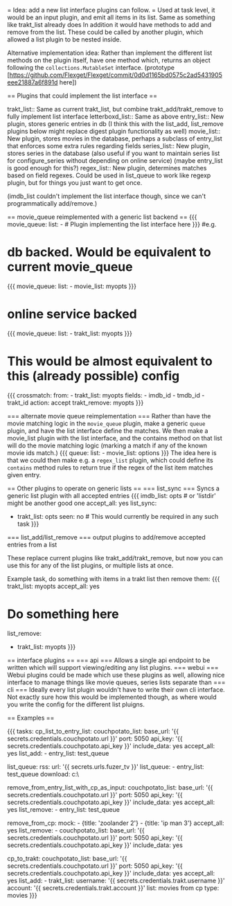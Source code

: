 = Idea: add a new list interface plugins can follow. =
Used at task level, it would be an input plugin, and emit all items in its list. Same as something like trakt_list already does
In addition it would have methods to add and remove from the list. These could be called by another plugin, which allowed a list plugin to be nested inside.

Alternative implementation idea: Rather than implement the different list methods on the plugin itself, have one method which, returns an object following the `collections.MutableSet` interface. (prototype [https://github.com/Flexget/Flexget/commit/0d0d1165bd0575c2ad5431905eee21887a6f891d here])

== Plugins that could implement the list interface ==

  trakt_list:: Same as current trakt_list, but combine trakt_add/trakt_remove to fully implement list interface
  letterboxd_list:: Same as above
  entry_list:: New plugin, stores generic entries in db (I think this with the list_add, list_remove plugins below might replace digest plugin functionality as well)
  movie_list:: New plugin, stores movies in the database, perhaps a subclass of entry_list that enforces some extra rules regarding fields
  series_list:: New plugin, stores series in the database (also useful if you want to maintain series list for configure_series without depending on online service) (maybe entry_list is good enough for this?)
  regex_list:: New plugin, determines matches based on field regexes. Could be used in list_queue to work like regexp plugin, but for things you just want to get once.

(imdb_list couldn't implement the list interface though, since we can't programmatically add/remove.)

== movie_queue reimplemented with a generic list backend ==
{{{
movie_queue:
  list:
    - # Plugin implementing the list interface here
}}}
#e.g.
# db backed. Would be equivalent to current movie_queue
{{{
movie_queue:
  list:
    - movie_list: myopts
}}}
# online service backed
{{{
movie_queue:
  list:
    - trakt_list: myopts
}}}
# This would be almost equivalent to this (already possible) config
{{{
crossmatch:
  from:
    - trakt_list: myopts
  fields:
    - imdb_id
    - tmdb_id
    - trakt_id
  action: accept
trakt_remove: myopts
}}}

=== alternate movie queue reimplementation ===
Rather than have the movie matching logic in the `movie_queue` plugin, make a generic `queue` plugin, and have the list interface define the matches. We then make a movie_list plugin with the list interface, and the contains method on that list will do the movie matching logic (marking a match if any of the known movie ids match.) 
{{{
queue:
  list:
    - movie_list: options
}}}
The idea here is that we could then make e.g. a `regex_list` plugin, which could define its `contains` method rules to return true if the regex of the list item matches given entry.

== Other plugins to operate on generic lists ==
=== list_sync ===
Syncs a generic list plugin with all accepted entries
{{{
imdb_list: opts  # or 'listdir' might be another good one
accept_all: yes
list_sync:
 - trakt_list: opts
seen: no  # This would currently be required in any such task
}}}


=== list_add/list_remove ===
output plugins to add/remove accepted entries from a list

These replace current plugins like trakt_add/trakt_remove, but now you can use this for any of the list plugins, or multiple lists at once.

Example task, do something with items in a trakt list then remove them:
{{{
trakt_list: myopts
accept_all: yes
# Do something here
list_remove:
  - trakt_list: myopts
}}}

== interface plugins ==
=== api ===
Allows a single api endpoint to be written which will support viewing/editing any list plugins.
=== webui ===
Webui plugins could be made which use these plugins as well, allowing nice interface to manage things like movie queues, series lists separate than
=== cli ===
Ideally every list plugin wouldn't have to write their own cli interface. Not exactly sure how this would be implemented though, as where would you write the config for the different list pluigns.

== Examples == 

{{{
tasks:
  cp_list_to_entry_list:
    couchpotato_list:
      base_url: '{{ secrets.credentials.couchpotato.url }}'
      port: 5050
      api_key: '{{ secrets.credentials.couchpotato.api_key }}'
      include_data: yes
    accept_all: yes
    list_add:
      - entry_list: test_queue

  list_queue:
    rss:
      url: '{{ secrets.urls.fuzer_tv }}'
    list_queue:
      - entry_list: test_queue
    download: c:\

  remove_from_entry_list_with_cp_as_input:
    couchpotato_list:
      base_url: '{{ secrets.credentials.couchpotato.url }}'
      port: 5050
      api_key: '{{ secrets.credentials.couchpotato.api_key }}'
      include_data: yes
    accept_all: yes
    list_remove:
      - entry_list: test_queue

  remove_from_cp:
    mock:
      - {title: 'zoolander 2'}
      - {title: 'ip man 3'}
    accept_all: yes
    list_remove:
      - couchpotato_list:
          base_url: '{{ secrets.credentials.couchpotato.url }}'
          port: 5050
          api_key: '{{ secrets.credentials.couchpotato.api_key }}'
          include_data: yes

  cp_to_trakt:
    couchpotato_list:
      base_url: '{{ secrets.credentials.couchpotato.url }}'
      port: 5050
      api_key: '{{ secrets.credentials.couchpotato.api_key }}'
      include_data: yes
    accept_all: yes
    list_add:
      - trakt_list:
          username: '{{ secrets.credentials.trakt.username }}'
          account: '{{ secrets.credentials.trakt.account }}'
          list: movies from cp
          type: movies
}}}